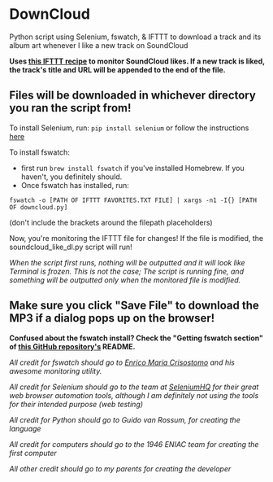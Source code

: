 # DownCloud

Python script using Selenium, fswatch, &amp; IFTTT to download a track and its album art whenever I like a new track on SoundCloud

**Uses [this IFTTT recipe](https://goo.gl/556rKd) to monitor SoundCloud likes. If a new track is liked, the track's title and URL will be appended to the end of the file.**

Files will be downloaded in whichever directory you ran the script from!
------
To install Selenium, run: `pip install selenium` or follow the instructions [here](http://goo.gl/JmxrPT)

To install fswatch:
  * first run `brew install fswatch` if you've installed Homebrew. If you haven't, you definitely should.
  * Once fswatch has installed, run:
  
  `fswatch -o [PATH OF IFTTT FAVORITES.TXT FILE] | xargs -n1 -I{} [PATH OF downcloud.py]`

  (don't include the brackets around the filepath placeholders)

Now, you're monitoring the IFTTT file for changes! If the file is modified, the soundcloud_like_dl.py script will run!

*When the script first runs, nothing will be outputted and it will look like Terminal is frozen. This is not the case; The script is running fine, and something will be outputted only when the monitored file is modified.*

**Make sure you click "Save File" to download the MP3 if a dialog pops up on the browser!**
--------

**Confused about the fswatch install? Check the "Getting fswatch section" of [this GitHub repository's](https://github.com/emcrisostomo/fswatch) README.**

_All credit for fswatch should go to [Enrico Maria Crisostomo](https://github.com/emcrisostomo) and his awesome monitoring utility._

_All credit for Selenium should go to the team at [SeleniumHQ](http://www.seleniumhq.org/) for their great web browser automation tools, although I am definitely not using the tools for their intended purpose (web testing)_

_All credit for Python should go to Guido van Rossum, for creating the language_

_All credit for computers should go to the 1946 ENIAC team for creating the first computer_

_All other credit should go to my parents for creating the developer_
